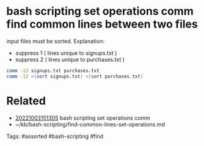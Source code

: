 # bash scripting set operations comm find common lines between two files
input files must be sorted.
Explanation:
- suppress 1 ( lines unique to signups.txt )
- suppress 2 ( lines unique to purchases.txt )
```bash
comm -12 signups.txt purchases.txt
comm -12 <(sort signups.txt) <(sort purchases.txt)
```

# Related
- [20221003151305](/zet/20221003151305/README.md) bash scripting set operations comm
- ~/kb/bash-scripting/find-common-lines-set-operations.md

Tags:
    #assorted #bash-scripting #find
